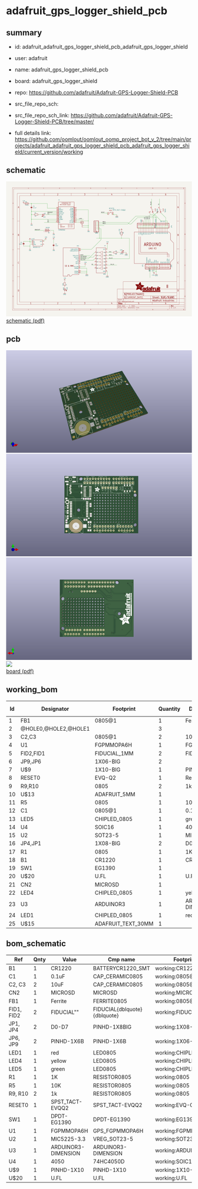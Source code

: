 # adafruit_gps_logger_shield_pcb
 
## summary 
* id: adafruit_adafruit_gps_logger_shield_pcb_adafruit_gps_logger_shield
* user: adafruit
* name: adafruit_gps_logger_shield_pcb
* board: adafruit_gps_logger_shield
* repo: https://github.com/adafruit/Adafruit-GPS-Logger-Shield-PCB



* src_file_repo_sch: 
* src_file_repo_sch_link: https://github.com/adafruit/Adafruit-GPS-Logger-Shield-PCB/tree/master/
* full details link: https://github.com/oomlout/oomlout_oomp_project_bot_v_2/tree/main/projects/adafruit_adafruit_gps_logger_shield_pcb_adafruit_gps_logger_shield/current_version/working  

## schematic  
![](working_schematic_600.png)  
[schematic (pdf)](working_schematic.pdf)  

## pcb  
![](working_3d_600.png) 
![](working_3d_front_600.png)  
![](working_3d_back_600.png)  
![](working_600.png)  
[board (pdf)](working.pdf)  

## working_bom
| Id | Designator | Footprint | Quantity | Designation | Supplier and ref |  | None | 
| --- | --- | --- | --- | --- | --- | --- | --- | 
| 1 | FB1 | 0805@1 | 1 | Ferrite |  |  | [''] | 
| 2 | @HOLE0,@HOLE2,@HOLE1 |  | 3 |  |  |  | [''] | 
| 3 | C2,C3 | 0805@1 | 2 | 10uF |  |  | [''] | 
| 4 | U1 | FGPMMOPA6H | 1 | FGPMMOPA6H |  |  | [''] | 
| 5 | FID2,FID1 | FIDUCIAL_1MM | 2 | FIDUCIAL" |  |  | [''] | 
| 6 | JP9,JP6 | 1X06-BIG | 2 |  |  |  | [''] | 
| 7 | U$9 | 1X10-BIG | 1 | PINHD-1X10 |  |  | [''] | 
| 8 | RESET0 | EVQ-Q2 | 1 | Reset |  |  | [''] | 
| 9 | R9,R10 | 0805 | 2 | 1k |  |  | [''] | 
| 10 | U$13 | ADAFRUIT_5MM | 1 |  |  |  | [''] | 
| 11 | R5 | 0805 | 1 | 10K |  |  | [''] | 
| 12 | C1 | 0805@1 | 1 | 0.1uF |  |  | [''] | 
| 13 | LED5 | CHIPLED_0805 | 1 | green |  |  | [''] | 
| 14 | U4 | SOIC16 | 1 | 4050 |  |  | [''] | 
| 15 | U2 | SOT23-5 | 1 | MIC5225-3.3 |  |  | [''] | 
| 16 | JP4,JP1 | 1X08-BIG | 2 | D0-D7 |  |  | [''] | 
| 17 | R1 | 0805 | 1 | 1K |  |  | [''] | 
| 18 | B1 | CR1220 | 1 | CR1220 |  |  | [''] | 
| 19 | SW1 | EG1390 | 1 |  |  |  | [''] | 
| 20 | U$20 | U.FL | 1 | U.FL |  |  | [''] | 
| 21 | CN2 | MICROSD | 1 |  |  |  | [''] | 
| 22 | LED4 | CHIPLED_0805 | 1 | yellow |  |  | [''] | 
| 23 | U3 | ARDUINOR3 | 1 | ARDUINOR3-DIMENSION |  |  | [''] | 
| 24 | LED1 | CHIPLED_0805 | 1 | red |  |  | [''] | 
| 25 | U$15 | ADAFRUIT_TEXT_30MM | 1 |  |  |  | [''] | 


## bom_schematic
| Ref | Qnty | Value | Cmp name | Footprint | Description | Vendor | DNP | 
| --- | --- | --- | --- | --- | --- | --- | --- | 
| B1 | 1 | CR1220 | BATTERYCR1220_SMT | working:CR1220 |  |  |  | 
| C1 | 1 | 0.1uF | CAP_CERAMIC0805 | working:0805@1 |  |  |  | 
| C2, C3 | 2 | 10uF | CAP_CERAMIC0805 | working:0805@1 |  |  |  | 
| CN2 | 1 | MICROSD | MICROSD | working:MICROSD |  |  |  | 
| FB1 | 1 | Ferrite | FERRITE0805 | working:0805@1 |  |  |  | 
| FID1, FID2 | 2 | FIDUCIAL"" | FIDUCIAL{dblquote}{dblquote} | working:FIDUCIAL_1MM |  |  |  | 
| JP1, JP4 | 2 | D0-D7 | PINHD-1X8BIG | working:1X08-BIG |  |  |  | 
| JP6, JP9 | 2 | PINHD-1X6B | PINHD-1X6B | working:1X06-BIG |  |  |  | 
| LED1 | 1 | red | LED0805 | working:CHIPLED_0805 |  |  |  | 
| LED4 | 1 | yellow | LED0805 | working:CHIPLED_0805 |  |  |  | 
| LED5 | 1 | green | LED0805 | working:CHIPLED_0805 |  |  |  | 
| R1 | 1 | 1K | RESISTOR0805 | working:0805 |  |  |  | 
| R5 | 1 | 10K | RESISTOR0805 | working:0805 |  |  |  | 
| R9, R10 | 2 | 1k | RESISTOR0805 | working:0805 |  |  |  | 
| RESET0 | 1 | SPST_TACT-EVQQ2 | SPST_TACT-EVQQ2 | working:EVQ-Q2 |  |  |  | 
| SW1 | 1 | DPDT-EG1390 | DPDT-EG1390 | working:EG1390 |  |  |  | 
| U1 | 1 | FGPMMOPA6H | GPS_FGPMMOPA6H | working:FGPMMOPA6H |  |  |  | 
| U2 | 1 | MIC5225-3.3 | VREG_SOT23-5 | working:SOT23-5 |  |  |  | 
| U3 | 1 | ARDUINOR3-DIMENSION | ARDUINOR3-DIMENSION | working:ARDUINOR3 |  |  |  | 
| U4 | 1 | 4050 | 74HC4050D | working:SOIC16 |  |  |  | 
| U$9 | 1 | PINHD-1X10 | PINHD-1X10 | working:1X10-BIG |  |  |  | 
| U$20 | 1 | U.FL | U.FL | working:U.FL |  |  |  | 



